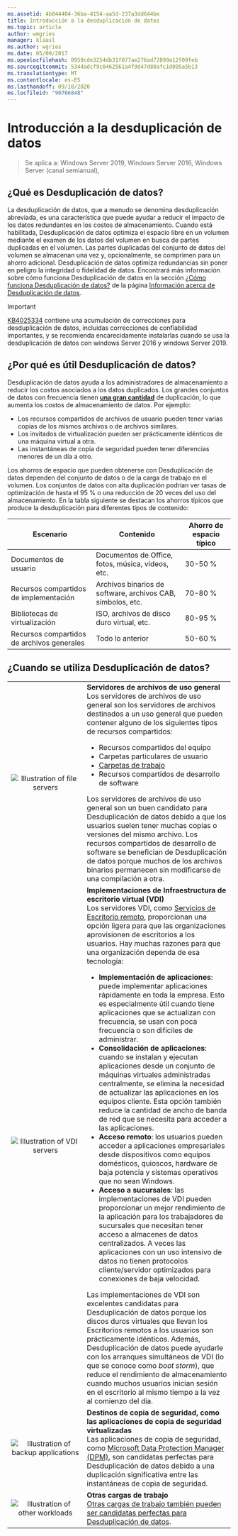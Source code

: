 ```yaml
---
ms.assetid: 4b844404-36ba-4154-aa5d-237a3dd644be
title: Introducción a la desduplicación de datos
ms.topic: article
author: wmgries
manager: klaasl
ms.author: wgries
ms.date: 05/09/2017
ms.openlocfilehash: 8959cde3254db31f077ae276ad72899a12f09feb
ms.sourcegitcommit: 5344adcf9c0462561a4f9d47d80afc1d095a5b13
ms.translationtype: MT
ms.contentlocale: es-ES
ms.lasthandoff: 09/18/2020
ms.locfileid: "90766848"
---
```

# <a name="data-deduplication-overview"></a>Introducción a la desduplicación de datos

> Se aplica a: Windows Server 2019, Windows Server 2016, Windows Server (canal semianual),

## <a name="what-is-data-deduplication"></a><a name="what-is-dedup"></a>¿Qué es Desduplicación de datos?

La desduplicación de datos, que a menudo se denomina desduplicación abreviada, es una característica que puede ayudar a reducir el impacto de los datos redundantes en los costos de almacenamiento. Cuando está habilitada, Desduplicación de datos optimiza el espacio libre en un volumen mediante el examen de los datos del volumen en busca de partes duplicadas en el volumen. Las partes duplicadas del conjunto de datos del volumen se almacenan una vez y, opcionalmente, se comprimen para un ahorro adicional. Desduplicación de datos optimiza redundancias sin poner en peligro la integridad o fidelidad de datos. Encontrará más información sobre cómo funciona Desduplicación de datos en la sección [¿Cómo funciona Desduplicación de datos?](understand.md#how-does-dedup-work) de la página [Información acerca de Desduplicación de datos](understand.md).

> [!Important]
> [KB4025334](https://support.microsoft.com/kb/4025334) contiene una acumulación de correcciones para desduplicación de datos, incluidas correcciones de confiabilidad importantes, y se recomienda encarecidamente instalarlas cuando se usa la desduplicación de datos con windows Server 2016 y windows Server 2019.

## <a name="why-is-data-deduplication-useful"></a><a name="why-is-dedup-useful"></a>¿Por qué es útil Desduplicación de datos?

Desduplicación de datos ayuda a los administradores de almacenamiento a reducir los costos asociados a los datos duplicados. Los grandes conjuntos de datos con frecuencia tienen **<u>una gran cantidad</u>** de duplicación, lo que aumenta los costos de almacenamiento de datos. Por ejemplo:

- Los recursos compartidos de archivos de usuario pueden tener varias copias de los mismos archivos o de archivos similares.
- Los invitados de virtualización pueden ser prácticamente idénticos de una máquina virtual a otra.
- Las instantáneas de copia de seguridad pueden tener diferencias menores de un día a otro.

Los ahorros de espacio que pueden obtenerse con Desduplicación de datos dependen del conjunto de datos o de la carga de trabajo en el volumen. Los conjuntos de datos con alta duplicación podrían ver tasas de optimización de hasta el 95 % o una reducción de 20 veces del uso del almacenamiento. En la tabla siguiente se destacan los ahorros típicos que produce la desduplicación para diferentes tipos de contenido:

| Escenario       | Contenido                                        | Ahorro de espacio típico |
|----------------|------------------------------------------------|-----------------------|
| Documentos de usuario | Documentos de Office, fotos, música, vídeos, etc.  | 30-50 %                |
| Recursos compartidos de implementación | Archivos binarios de software, archivos CAB, símbolos, etc. | 70-80 %                |
| Bibliotecas de virtualización | ISO, archivos de disco duro virtual, etc.  | 80-95 %                |
| Recursos compartidos de archivos generales | Todo lo anterior                           | 50-60 %                |

## <a name="when-can-data-deduplication-be-used"></a><a id="when-can-dedup-be-used"></a>¿Cuando se utiliza Desduplicación de datos?
<table>
    <tbody>
        <tr>
            <td style="text-align:center;min-width:150px;vertical-align:center;"><img src="media/overview-clustered-gpfs.png" alt="Illustration of file servers" /></td>
            <td style="vertical-align:top">
                <b>Servidores de archivos de uso general</b><br />
Los servidores de archivos de uso general son los servidores de archivos destinados a un uso general que pueden contener alguno de los siguientes tipos de recursos compartidos: <ul>
                    <li>Recursos compartidos del equipo</li>
                    <li>Carpetas particulares de usuario</li>
                    <li><a href="/previous-versions/windows/it-pro/windows-server-2012-R2-and-2012/dn265974(v=ws.11)">Carpetas de trabajo</a></li>
                    <li>Recursos compartidos de desarrollo de software</li>
                </ul>
Los servidores de archivos de uso general son un buen candidato para Desduplicación de datos debido a que los usuarios suelen tener muchas copias o versiones del mismo archivo. Los recursos compartidos de desarrollo de software se benefician de Desduplicación de datos porque muchos de los archivos binarios permanecen sin modificarse de una compilación a otra.
            </td>
        </tr>
        <tr>
            <td style="text-align:center;min-width:150px;vertical-align:center;"><img src="media/overview-vdi.png" alt="Illustration of VDI servers" /></td>
            <td style="vertical-align:top">
                <b>Implementaciones de Infraestructura de escritorio virtual (VDI)</b><br />
Los servidores VDI, como <a href="/previous-versions/windows/it-pro/windows-server-2008-R2-and-2008/cc725560(v=ws.11)">Servicios de Escritorio remoto</a>, proporcionan una opción ligera para que las organizaciones aprovisionen de escritorios a los usuarios. Hay muchas razones para que una organización dependa de esa tecnología: <ul>
                    <li><b>Implementación de aplicaciones</b>: puede implementar aplicaciones rápidamente en toda la empresa. Esto es especialmente útil cuando tiene aplicaciones que se actualizan con frecuencia, se usan con poca frecuencia o son difíciles de administrar.</li>
                    <li><b>Consolidación de aplicaciones</b>: cuando se instalan y ejecutan aplicaciones desde un conjunto de máquinas virtuales administradas centralmente, se elimina la necesidad de actualizar las aplicaciones en los equipos cliente. Esta opción también reduce la cantidad de ancho de banda de red que se necesita para acceder a las aplicaciones.</li>
                    <li><b>Acceso remoto</b>: los usuarios pueden acceder a aplicaciones empresariales desde dispositivos como equipos domésticos, quioscos, hardware de baja potencia y sistemas operativos que no sean Windows.</li>
                    <li><b>Acceso a sucursales</b>: las implementaciones de VDI pueden proporcionar un mejor rendimiento de la aplicación para los trabajadores de sucursales que necesitan tener acceso a almacenes de datos centralizados. A veces las aplicaciones con un uso intensivo de datos no tienen protocolos cliente/servidor optimizados para conexiones de baja velocidad.</li>
                </ul>
Las implementaciones de VDI son excelentes candidatas para Desduplicación de datos porque los discos duros virtuales que llevan los Escritorios remotos a los usuarios son prácticamente idénticos. Además, Desduplicación de datos puede ayudarle con los arranques simultáneos de VDI (lo que se conoce como <em>boot storm</em>), que reduce el rendimiento de almacenamiento cuando muchos usuarios inician sesión en el escritorio al mismo tiempo a la vez al comienzo del día.
            </td>
        </tr>
        <tr>
            <td style="text-align:center;min-width:150px;vertical-align:center;"><img src="media/overview-backup.png" alt="Illustration of backup applications" /></td>
            <td style="vertical-align:top">
                <b>Destinos de copia de seguridad, como las aplicaciones de copia de seguridad virtualizadas</b><br />
Las aplicaciones de copia de seguridad, como <a href="/previous-versions/system-center/system-center-2012-R2/hh758173(v=sc.12)">Microsoft Data Protection Manager (DPM)</a>, son candidatas perfectas para Desduplicación de datos debido a una duplicación significativa entre las instantáneas de copia de seguridad.
            </td>
        </tr>
        <tr>
            <td style="text-align:center;min-width:150px;vertical-align:center;"><img src="media/overview-other.png" alt="Illustration of other workloads" /></td>
            <td style="vertical-align:top">
                <b>Otras cargas de trabajo</b><br />
                <a href="install-enable.md#enable-dedup-candidate-workloads" data-raw-source="[Other workloads may also be excellent candidates for Data Deduplication](install-enable.md#enable-dedup-candidate-workloads)">Otras cargas de trabajo también pueden ser candidatas perfectas para Desduplicación de datos</a>.
            </td>
        </tr>
    </tbody>
</table>